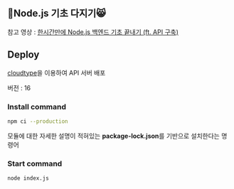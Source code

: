 ## 🐶Node.js 기초 다지기😸
참고 영상 : [한시간만에 Node.js 백엔드 기초 끝내기 (ft. API 구축)](https://youtu.be/Tt_tKhhhJqY)



## Deploy
[cloudtype](https://cloudtype.io/)을 이용하여 API 서버 배포

버전 : 16


### Install command
```Bash
npm ci --production
```
모듈에 대한 자세한 설명이 적혀있는 **package-lock.json**를 기반으로 설치한다는 명령어

### Start command
```Bash
node index.js
```

